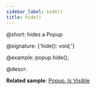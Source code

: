 ```yaml
---
sidebar_label: hide()
title: hide()
---          
```


@short: hides a Popup

@signature: {'hide(): void;'}

@example:
popup.hide();

@descr:

**Related sample**: [Popup. Is Visible](https://snippet.dhtmlx.com/f614sdm3)

[comment]: # (@relatedapi: popup/api/popup_show_method.md)

[comment]: # (@related:popup/work_with_popup.md#hidingshowing-popup)
